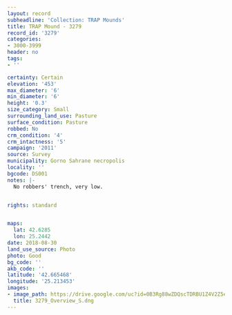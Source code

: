 ```yaml
---
layout: record
subheadline: 'Collection: TRAP Mounds'
title: TRAP Mound - 3279
record_id: '3279'
categories:
- 3000-3999
header: no
tags:
- ''

certainty: Certain
elevation: '453'
max_diameter: '6'
min_diameter: '6'
height: '0.3'
size_category: Small
surrounding_land_use: Pasture
surface_condition: Pasture
robbed: No
crm_condition: '4'
crm_intactness: '5'
campaign: '2011'
source: Survey
municipality: Gorno Sahrane necropolis
locality: ''
bgcode: DS001
notes: |-
  No robbers' trench, very low.


rights: standard


maps:
  lat: 42.6285
  lon: 25.2442
date: 2018-08-30
land_use_source: Photo
photo: Good
bg_code: ''
akb_code: ''
latitude: '42.665468'
longitude: '25.213453'
images:
- image_path: https://drive.google.com/uc?id=0B3Rg88wZDQscTDRBU1Z4V2Z5eHc
  title: 3279_Overview_S.dng
---
```

